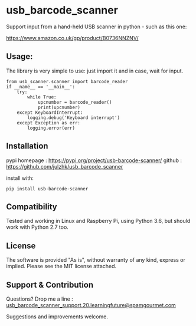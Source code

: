 # usb_barcode_scanner

Support input from a hand-held USB scanner in python - such as this one: 

https://www.amazon.co.uk/gp/product/B0736NNZNV/


Usage:
--

The library is very simple to use: just import it and in case, wait for input.

```
from usb_scanner.scanner import barcode_reader
if __name__ == '__main__':
    try:
        while True:
            upcnumber = barcode_reader()
            print(upcnumber)
    except KeyboardInterrupt:
        logging.debug('Keyboard interrupt')
    except Exception as err:
        logging.error(err)
```

Installation
--
pypi homepage : https://pypi.org/project/usb-barcode-scanner/
github : https://github.com/julzhk/usb_barcode_scanner

install with:
```
pip install usb-barcode-scanner
```

Compatibility
--

Tested and working in Linux and Raspberry Pi, using Python 3.6, but should work with Python 2.7 too.

License
--
The software is provided "As is", without warranty of any kind, express or implied. 
Please see the MIT license attached. 

Support & Contribution
--
Questions? Drop me a line : usb_barcode_scanner_support.20.learningfuture@spamgourmet.com

Suggestions and improvements welcome.

